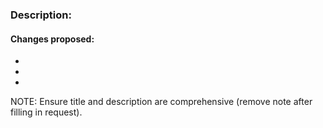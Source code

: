 ### Description:

#### Changes proposed:
-
-
-

NOTE: Ensure title and description are comprehensive (remove note after filling in request).

